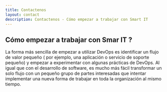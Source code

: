 ```yaml
---
title: Contactenos
layout: contact
description: Contactenos - Cómo empezar a trabajar con Smart IT
---
```


## Cómo empezar a trabajar con Smar IT ?

La forma más sencilla de empezar a utilizar DevOps es identificar un flujo de valor pequeño (
por ejemplo, una aplicación o servicio de soporte pequeño) y empezar a experimentar con algunas prácticas de DevOps. 
Al igual que con el desarrollo de software, es mucho más fácil transformar un solo flujo con un pequeño grupo de partes 
interesadas que intentar implementar una nueva forma de trabajar en toda la organización al mismo tiempo.
